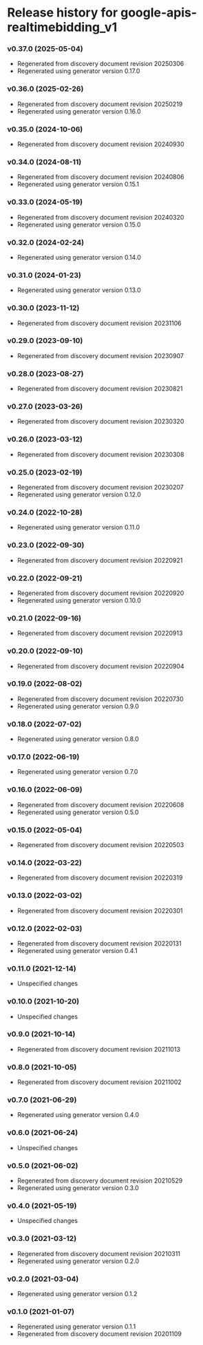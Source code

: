# Release history for google-apis-realtimebidding_v1

### v0.37.0 (2025-05-04)

* Regenerated from discovery document revision 20250306
* Regenerated using generator version 0.17.0

### v0.36.0 (2025-02-26)

* Regenerated from discovery document revision 20250219
* Regenerated using generator version 0.16.0

### v0.35.0 (2024-10-06)

* Regenerated from discovery document revision 20240930

### v0.34.0 (2024-08-11)

* Regenerated from discovery document revision 20240806
* Regenerated using generator version 0.15.1

### v0.33.0 (2024-05-19)

* Regenerated from discovery document revision 20240320
* Regenerated using generator version 0.15.0

### v0.32.0 (2024-02-24)

* Regenerated using generator version 0.14.0

### v0.31.0 (2024-01-23)

* Regenerated using generator version 0.13.0

### v0.30.0 (2023-11-12)

* Regenerated from discovery document revision 20231106

### v0.29.0 (2023-09-10)

* Regenerated from discovery document revision 20230907

### v0.28.0 (2023-08-27)

* Regenerated from discovery document revision 20230821

### v0.27.0 (2023-03-26)

* Regenerated from discovery document revision 20230320

### v0.26.0 (2023-03-12)

* Regenerated from discovery document revision 20230308

### v0.25.0 (2023-02-19)

* Regenerated from discovery document revision 20230207
* Regenerated using generator version 0.12.0

### v0.24.0 (2022-10-28)

* Regenerated using generator version 0.11.0

### v0.23.0 (2022-09-30)

* Regenerated from discovery document revision 20220921

### v0.22.0 (2022-09-21)

* Regenerated from discovery document revision 20220920
* Regenerated using generator version 0.10.0

### v0.21.0 (2022-09-16)

* Regenerated from discovery document revision 20220913

### v0.20.0 (2022-09-10)

* Regenerated from discovery document revision 20220904

### v0.19.0 (2022-08-02)

* Regenerated from discovery document revision 20220730
* Regenerated using generator version 0.9.0

### v0.18.0 (2022-07-02)

* Regenerated using generator version 0.8.0

### v0.17.0 (2022-06-19)

* Regenerated using generator version 0.7.0

### v0.16.0 (2022-06-09)

* Regenerated from discovery document revision 20220608
* Regenerated using generator version 0.5.0

### v0.15.0 (2022-05-04)

* Regenerated from discovery document revision 20220503

### v0.14.0 (2022-03-22)

* Regenerated from discovery document revision 20220319

### v0.13.0 (2022-03-02)

* Regenerated from discovery document revision 20220301

### v0.12.0 (2022-02-03)

* Regenerated from discovery document revision 20220131
* Regenerated using generator version 0.4.1

### v0.11.0 (2021-12-14)

* Unspecified changes

### v0.10.0 (2021-10-20)

* Unspecified changes

### v0.9.0 (2021-10-14)

* Regenerated from discovery document revision 20211013

### v0.8.0 (2021-10-05)

* Regenerated from discovery document revision 20211002

### v0.7.0 (2021-06-29)

* Regenerated using generator version 0.4.0

### v0.6.0 (2021-06-24)

* Unspecified changes

### v0.5.0 (2021-06-02)

* Regenerated from discovery document revision 20210529
* Regenerated using generator version 0.3.0

### v0.4.0 (2021-05-19)

* Unspecified changes

### v0.3.0 (2021-03-12)

* Regenerated from discovery document revision 20210311
* Regenerated using generator version 0.2.0

### v0.2.0 (2021-03-04)

* Regenerated using generator version 0.1.2

### v0.1.0 (2021-01-07)

* Regenerated using generator version 0.1.1
* Regenerated from discovery document revision 20201109

